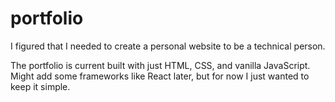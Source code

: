 # portfolio
I figured that I needed to create a personal website to be a technical person. 

The portfolio is current built with just HTML, CSS, and vanilla JavaScript. Might add some frameworks like React later, but for now I just wanted to keep it simple. 
